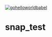 [![gohelloworldbabel](https://snapcraft.io/gohelloworldbabel/badge.svg)](https://snapcraft.io/gohelloworldbabel)

# snap_test